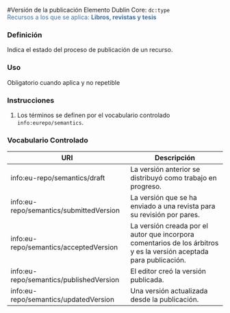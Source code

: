 #Versión de la publicación
Elemento Dublin Core: `dc:type`  
<span style="color:#3F72AF">Recursos a los que se aplica: __Libros, revistas y tesis__ </span>

### __Definición__
Indica el estado del proceso de publicación de un recurso.

### __Uso__
Obligatorio cuando aplica y no repetible  

### __Instrucciones__  
1. Los términos se definen por el vocabulario controlado `info:eurepo/semantics`.

### __Vocabulario Controlado__
|URI| Descripción |
|---|--------|
|info:eu-repo/semantics/draft                | La versión anterior se distribuyó como trabajo en progreso.|
|info:eu-repo/semantics/submittedVersion     | La versión que se ha enviado a una revista para su revisión por pares. |
|info:eu-repo/semantics/acceptedVersion      | La versión creada por el autor que incorpora comentarios de los árbitros y es la versión aceptada para publicación. |
|info:eu-repo/semantics/publishedVersion     | El editor creó la versión publicada.|
|info:eu-repo/semantics/updatedVersion       | Una versión actualizada desde la publicación.|
